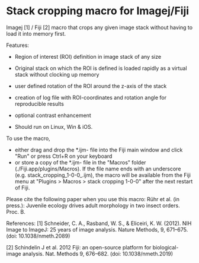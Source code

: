 # Stack cropping macro for Imagej/Fiji
Imagej [1] / Fiji [2] macro that crops any given image stack without having to load it into memory first.

Features:
 * Region of interest (ROI) definition in image stack of any size
 * Original stack on which the ROI is defined is loaded rapidly as a virtual stack without clocking up memory 
 * user defined rotation of the ROI around the z-axis of the stack
 * creation of log file with ROI-coordinates and rotation angle for reproducible results
 * optional contrast enhancement

 *   Should run on Linux, Win & iOS.

To use the macro,  
  - either drag and drop the \*.ijm- file into the Fiji main window and click "Run" or press Ctrl+R on your keyboard
  - or store a copy of the \*.ijm- file in the "Macros" folder (./Fiji.app/plugins/Macros). If the file name ends with an underscore (e.g. stack_cropping_1-0-0_.ijm), the macro will be available from the Fiji menu at "Plugins > Macros > stack cropping 1-0-0" after the next restart of Fiji.

Please cite the following paper when you use this macro:
Rühr et al. (in press.): Juvenile ecology drives adult morphology in two insect orders. Proc. B.

References:
[1] Schneider, C. A., Rasband, W. S., & Eliceiri, K. W. (2012). NIH Image to ImageJ: 25 years of image analysis. Nature Methods, 9, 671–675. (doi: 10.1038/nmeth.2089)

[2] Schindelin J et al. 2012 Fiji: an open-source platform for biological-image analysis. Nat. Methods 9, 676–682. (doi: 10.1038/nmeth.2019)
